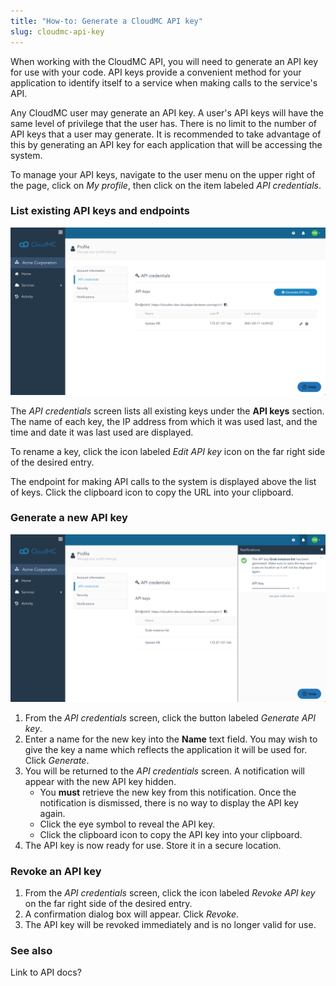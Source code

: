 ```yaml
---
title: "How-to: Generate a CloudMC API key"
slug: cloudmc-api-key
---
```



When working with the CloudMC API, you will need to generate an API key for use with your code.  API keys provide a convenient method for your application to identify itself to a service when making calls to the service's API.

Any CloudMC user may generate an API key.  A user's API keys will have the same level of privilege that the user has.  There is no limit to the number of API keys that a user may generate.  It is recommended to take advantage of this by generating an API key for each application that will be accessing the system.

To manage your API keys, navigate to the user menu on the upper right of the page, click on *My profile*, then click on the item labeled *API credentials*.

### List existing API keys and endpoints

![API credentials screen](/assets/cloudmc-api-key-en-01.png)

The *API credentials* screen lists all existing keys under the **API keys** section.  The name of each key, the IP address from which it was used last, and the time and date it was last used are displayed.

To rename a key, click the icon labeled *Edit API key* icon on the far right side of the desired entry.

The endpoint for making API calls to the system is displayed above the list of keys.  Click the clipboard icon to copy the URL into your clipboard.

### Generate a new API key

![API key generated](/assets/cloudmc-api-key-en-02.png)

1. From the *API credentials* screen, click the button labeled *Generate API key*.
1. Enter a name for the new key into the **Name** text field.  You may wish to give the key a name which reflects the application it will be used for.  Click *Generate*.
1. You will be returned to the *API credentials* screen.  A notification will appear with the new API key hidden.
   - You **must** retrieve the new key from this notification.  Once the notification is dismissed, there is no way to display the API key again.
   - Click the eye symbol to reveal the API key.
   - Click the clipboard icon to copy the API key into your clipboard.
1. The API key is now ready for use.  Store it in a secure location.

### Revoke an API key

1. From the *API credentials* screen, click the icon labeled *Revoke API key* on the far right side of the desired entry.
1. A confirmation dialog box will appear.  Click *Revoke*.
1. The API key will be revoked immediately and is no longer valid for use.

### See also

Link to API docs?
